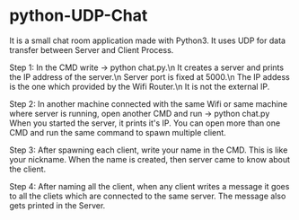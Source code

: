 # python-UDP-Chat
It is a small chat room application made with Python3.
It uses UDP for data transfer between Server and Client Process.



Step 1:
In the CMD write -> python chat.py.\n
It creates a server and prints the IP address of the server.\n
Server port is fixed at 5000.\n
The IP addess is the one which provided by the Wifi Router.\n
It is not the external IP.


Step 2:
In another machine connected with the same Wifi or same machine where server is running,
open another CMD and run -> python chat.py <Server IP>
When you started the server, it prints it's IP.
You can open more than one CMD and run the same command to spawn multiple client.



Step 3:
After spawning each client, write your name in the CMD.
This is like your nickname.
When the name is created, then server came to know about the client.



Step 4:
After naming all the client, when any client writes a message it goes to all the cliets which are connected to the same server.
The message also gets printed in the Server.
